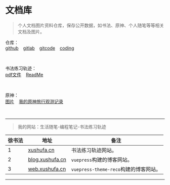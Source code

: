 # 文档库

> 个人文档图片资料仓库，保存公开数据，如书法、原神、个人随笔等等相关文档及图片。


仓库：<br>
[github]( https://github.com/scott180/document-article.git ) &ensp; [gitlab]( https://gitlab.com/xuyongqin/document-article ) &ensp; [gitcode]( https://gitcode.net/xu180/document ) &ensp; [coding]( https://xyqin.coding.net/public/my/document/git ) 

<br>

书法练习轨迹：<br>
[pdf文件]( https://xyqin.coding.net/public/my/document/git/files/master/pdf ) &ensp; [ReadMe]( https://xyqin.coding.net/public/my/calligraphy/git/files )

<br>

原神：<br>
[图片]( https://gitcode.net/xu180/document/-/tree/master/imgs/yuanshen ) &ensp; [我的原神旅行观测记录]( https://gitcode.net/xu180/document/-/blob/master/article/%E9%9A%8F%E7%AC%94/%E6%88%91%E7%9A%84%E5%8E%9F%E7%A5%9E%E6%97%85%E8%A1%8C%E8%A7%82%E6%B5%8B%E8%AE%B0%E5%BD%95.md )

<br>

---


> 我的网站：生活随笔-编程笔记-书法练习轨迹

| 徐书法 | 地址        |  备注          |
| -----  | ----------- |  ------------- |
| 1      | [xushufa.cn]( https://xushufa.cn )            | 书法练习轨迹网站。                   |
| 2      | [blog.xushufa.cn]( https://blog.xushufa.cn )  | `vuepress`构建的博客网站。           |
| 3      | [web.xushufa.cn]( https://web.xushufa.cn )    | `vuepress-theme-reco`构建的博客网站。|


***





